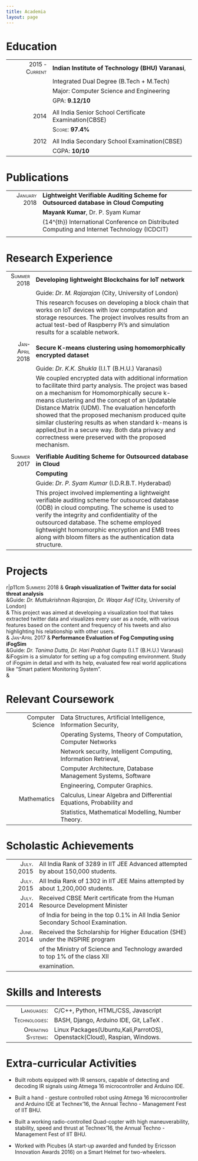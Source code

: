 ```yaml
---
title: Academia
layout: page
---
```

# Education

|                                               |                                                       |
| --------------------------------------------: | :---------------------------------------------------- |
| <span class="smallcaps">2015 - Current</span> | **Indian Institute of Technology (BHU) Varanasi**,    |
|                                               | Integrated Dual Degree (B.Tech + M.Tech)              |
|                                               | Major: Computer Science and Engineering               |
|                                               | <span class="smallcaps">GPA</span>: **9.12/10**       |
|                                               |                                                       |
|           <span class="smallcaps">2014</span> | All India Senior School Certificate Examination(CBSE) |
|                                               | <span class="smallcaps">Score</span>: **97.4%**       |
|                                               |                                                       |
|           <span class="smallcaps">2012</span> | All India Secondary School Examination(CBSE)          |
|                                               | <span class="smallcaps">CGPA</span>: **10/10**        |


# Publications

|                                             |                                                                                                |
| ------------------------------------------: | :--------------------------------------------------------------------------------------------- |
| <span class="smallcaps">January 2018</span> | **Lightweight Verifiable Auditing Scheme for Outsourced database in Cloud Computing**          |
|                                             | **Mayank Kumar**, Dr. P. Syam Kumar                                                            |
|                                             | \(14^{th}\) International Conference on Distributed Computing and Internet Technology (ICDCIT) |
|                                             |                                                                                                |

# Research Experience

|                                               |                                                                                                                                                                                                                                                                                                                                                                                                                                                                                                |
| --------------------------------------------: | :--------------------------------------------------------------------------------------------------------------------------------------------------------------------------------------------------------------------------------------------------------------------------------------------------------------------------------------------------------------------------------------------------------------------------------------------------------------------------------------------- |
|    <span class="smallcaps">Summer 2018</span> | **Developing lightweight Blockchains for IoT network**                                                                                                                                                                                                                                                                                                                                                                                                                                         |
|                                               | Guide: *Dr. M. Rajarajan* (City, University of London)                                                                                                                                                                                                                                                                                                                                                                                                                                         |
|                                               | <span>This research focuses on developing a block chain that works on IoT devices with low computation and storage resources. The project involves results from an actual test-bed of Raspberry Pi’s and simulation results for a scalable network.</span>                                                                                                                                                                                                                                     |
|                                               |                                                                                                                                                                                                                                                                                                                                                                                                                                                                                                |
| <span class="smallcaps">Jan-April 2018</span> | **Secure K-means clustering using homomorphically encrypted dataset**                                                                                                                                                                                                                                                                                                                                                                                                                          |
|                                               | Guide: *Dr. K.K. Shukla* (I.I.T (B.H.U.) Varanasi)                                                                                                                                                                                                                                                                                                                                                                                                                                             |
|                                               | <span>We coupled encrypted data with additional information to facilitate third party analysis. The project was based on a mechanism for Homomorphically secure k-means clustering and the concept of an Updatable Distance Matrix (UDM). The evaluation henceforth showed that the proposed mechanism produced quite similar clustering results as when standard k-means is applied,but in a secure way. Both data privacy and correctness were preserved with the proposed mechanism.</span> |
|                                               |                                                                                                                                                                                                                                                                                                                                                                                                                                                                                                |
|    <span class="smallcaps">Summer 2017</span> | **Verifiable Auditing Scheme for Outsourced database in Cloud**                                                                                                                                                                                                                                                                                                                                                                                                                                |
|                                               | **Computing**                                                                                                                                                                                                                                                                                                                                                                                                                                                                                  |
|                                               | Guide: *Dr. P. Syam Kumar* (I.D.R.B.T. Hyderabad)                                                                                                                                                                                                                                                                                                                                                                                                                                              |
|                                               | <span>This project involved implementing a lightweight verifiable auditing scheme for outsourced database (ODB) in cloud computing. The scheme is used to verify the integrity and confidentiality of the outsourced database. The scheme employed lightweight homomorphic encryption and EMB trees along with bloom filters as the authentication data structure.</span>                                                                                                                      |

# Projects

<span>r|p<span>11cm</span></span> <span class="smallcaps">Summers
2018</span> & **Graph visualization of Twitter data for social threat
analysis**  
\&Guide: *Dr. Muttukrishnan Rajarajan, Dr. Waqar Asif* (City, University
of London)  
&<span> This project was aimed at developing a visualization tool that
takes extracted twitter data and visualizes every user as a node, with
various features based on the content and frequency of his tweets and
also highlighting his relationship with other users. </span>  
& <span class="smallcaps">Jan-April 2017</span> & **Performance
Evaluation of Fog Computing using iFogSim**  
\&Guide: *Dr. Tanima Dutta, Dr. Hari Prabhat Gupta* (I.I.T (B.H.U.)
Varanasi)  
&<span>iFogsim is a simulator for setting up a fog computing
environment. Study of iFogsim in detail and with its help, evaluated few
real world applications like “Smart patient Monitoring System”.</span>  
&

# Relevant Coursework

|                  |                                                                      |
| ---------------: | :------------------------------------------------------------------- |
| Computer Science | Data Structures, Artificial Intelligence, Information Security,      |
|                  | Operating Systems, Theory of Computation, Computer Networks          |
|                  | Network security, Intelligent Computing, Information Retrieval,      |
|                  | Computer Architecture, Database Management Systems, Software         |
|                  | Engineering, Computer Graphics.                                      |
|      Mathematics | Calculus, Linear Algebra and Differential Equations, Probability and |
|                  | Statistics, Mathematical Modelling, Number Theory.                   |

# Scholastic Achievements

|                                           |                                                                                      |
| ----------------------------------------: | :----------------------------------------------------------------------------------- |
| <span class="smallcaps">July.</span> 2015 | All India Rank of 3289 in IIT JEE Advanced attempted by about 150,000 students.      |
| <span class="smallcaps">July.</span> 2015 | All India Rank of 1302 in IIT JEE Mains attempted by about 1,200,000 students.       |
| <span class="smallcaps">July.</span> 2014 | Received CBSE Merit certificate from the Human Resource Development Minister         |
|                                           | of India for being in the top 0.1% in All India Senior Secondary School Examination. |
| <span class="smallcaps">June.</span> 2014 | Received the Scholarship for Higher Education (SHE) under the INSPIRE program        |
|                                           | of the Ministry of Science and Technology awarded to top 1% of the class XII         |
|                                           | examination.                                                                         |

# Skills and Interests

|                                                   |                                                                           |
| ------------------------------------------------: | :------------------------------------------------------------------------ |
|         <span class="smallcaps">Languages:</span> | C/C++, Python, HTML/CSS, Javascript                                       |
|      <span class="smallcaps">Technologies:</span> | BASH, Django, Arduino IDE, Git, LaTeX .                                   |
| <span class="smallcaps">Operating Systems:</span> | Linux Packages(Ubuntu,Kali,ParrotOS), Openstack(Cloud), Raspian, Windows. |

# Extra-curricular Activities

  - Built robots equipped with IR sensors, capable of detecting and
    decoding IR signals using Atmega 16 microcontroller and Arduino IDE.

  - Built a hand - gesture controlled robot using Atmega 16
    microcontroller and Arduino IDE at Technex’16, the Annual Techno -
    Management Fest of IIT BHU.

  - Built a working radio-controlled Quad-copter with high
    maneuverability, stability, speed and thrust at Technex’16, the
    Annual Techno - Management Fest of IIT BHU.

  - Worked with Picubes (A start-up awarded and funded by Ericsson
    Innovation Awards 2016) on a Smart Helmet for two-wheelers.
